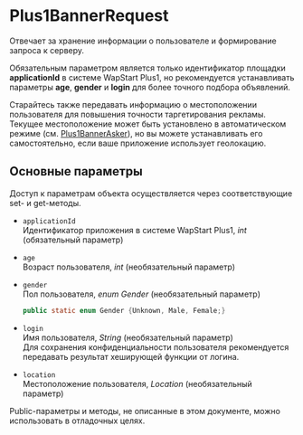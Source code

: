 Plus1BannerRequest
==================
Отвечает за хранение информации о пользователе и формирование запроса к серверу.

Обязательным параметром является только идентификатор площадки **applicationId** в системе WapStart Plus1, но рекомендуется устанавливать параметры **age**, **gender** и **login** для более точного подбора объявлений.

Старайтесь также передавать информацию о местоположении пользователя для повышения точности таргетирования рекламы. Текущее местоположение может быть установлено в автоматическом режиме (см. [Plus1BannerAsker](doc/Plus1BannerAsker.md)), но вы можете устанавливать его самостоятельно, если ваше приложение использует геолокацию.

Основные параметры
------------------
Доступ к параметрам объекта осуществляется через соответствующие set- и get-методы.

* `applicationId`  
  Идентификатор приложения в системе WapStart Plus1, *int* (обязательный параметр)
* `age`  
  Возраст пользователя, *int* (необязательный параметр)
* `gender`  
  Пол пользователя, *enum Gender* (необязательный параметр)

    ```java
    public static enum Gender {Unknown, Male, Female;}
    ```
* `login`  
  Имя пользователя, *String* (необязательный параметр)  
  Для сохранения конфиденциальности пользователя рекомендуется передавать результат хеширующей функции от логина.
* `location`  
  Местоположение пользователя, *Location* (необязательный параметр)

Public-параметры и методы, не описанные в этом документе, можно использовать в отладочных целях.